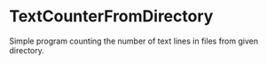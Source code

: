 # TextCounterFromDirectory
Simple program counting the number of text lines in files from given directory.
